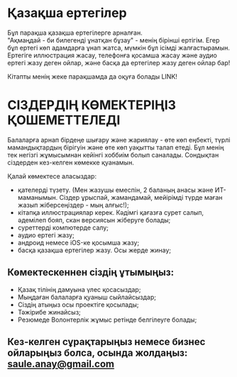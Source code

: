 # Қазақша ертегілер
Бұл парақша қазақша ертегілерге арналған.      
"Ақмаңдай - би билегенді ұнатқан бұзау" - менің бірінші ертігім. 
Егер бұл ертегі көп адамдарға ұнап жатса, мүмкін бұл ісімді жалғастырамын. Ертегіге иллюстрация жасау, телефонға қосамша жасау және аудио ертегі жазу деген ойлар, және басқа да ертегілер жазу деген ойлар бар! 

Кітапты менің жеке парақшамда да оқуға болады LINK!

# СІЗДЕРДІҢ КӨМЕКТЕРІҢІЗ ҚОШЕМЕТТЕЛЕДІ
     
Балаларға арнап бірдеңе шығару және жариялау - өте көп еңбекті, түрлі мамандықтардың бірігуін және өте көп уақытты талап етеді. Бұл менің тек негізгі жұмысымнан кейінгі хоббиім болып саналады. Сондықтан сіздерден кез-келген көмекке қуанамын.

Қалай көмектесе аласыздар:
- қателерді түзету. (Мен жазушы емеспін, 2 баланың анасы және ИТ-маманымын. Сіздер ұрыспай, жамандамай, мейірімді түрде маған жазып жіберсеңіздер - мың алғыс!);
- кітапқа иллюстрациялар керек. Кәдімгі қағазға сурет салып, әдемілеп бояп, скан версиясын жіберуге болады;
- суреттерді компютерде салу;
- аудио ертегі жазу;
- андроид немесе iOS-ке қосымша жазу;
- басқа қазақша ертегілер жазу. Осы жерде жинау;

## Көмектескеннен сіздің ұтымыңыз:
- Қазақ тілінің дамуына үлес қосасыздар;
- Мыңдаған балаларға қуаныш сыйлайсыздар;
- Сіздің атыңыз осы проектіге қосылады;
- Тәжірибе жинайсыз;
- Резюмеде Волонтерлік жұмыс ретінде белгілеуге болады;

## Кез-келген сұрақтарыңыз немесе бизнес ойларыңыз болса, осында жолдаңыз: saule.anay@gmail.com








